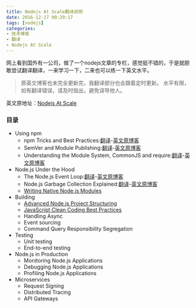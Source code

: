 ```yaml
---
title: Nodejs At Scale翻译说明
date: 2016-12-17 00:29:17
tags: [nodejs]
categories:
- 技术博客
- 翻译
- Nodejs At Scale
---
```


网上看到国外有一公司，做了一个nodejs文章的专栏<Nodejs At Scale>，感觉挺不错的，于是就胆敢尝试翻译翻译，一来学习一下，二来也可以练一下英文水平。

> 原英文博客也未完全更新完，我翻译部分也会跟着定时更新。
> 水平有限，如有翻译错误，请及时指出，避免误导他人。

英文原地址：[Nodejs At Scale](https://blog.risingstack.com/nodejs-at-scale-npm-best-practices/)

### 目录
* Using npm
    * npm Tricks and Best Practices:[翻译](/2016/12/17/nodejs_at_scale/npm_best_practics/)-[英文原博客](https://blog.risingstack.com/nodejs-at-scale-npm-best-practices/)
    * SemVer and Module Publishing:[翻译](/2016/12/17/nodejs_at_scale/npm-publishing/)-[英文原博客](https://blog.risingstack.com/nodejs-at-scale-npm-publish-tutorial/)
    * Understanding the Module System, CommonJS and require:[翻译](/2016/12/18/nodejs_at_scale/module-system-commonjs/)-[英文原博客](https://blog.risingstack.com/node-js-at-scale-module-system-commonjs-require/)
* Node.js Under the Hood
    * The Node.js Event Loop:[翻译](/2016/12/18/nodejs_at_scale/understanding-the-nodejs-event-loop/)-[英文原博客](https://blog.risingstack.com/node-js-at-scale-understanding-node-js-event-loop/)
    * Node.js Garbage Collection Explained:[翻译]()-[英文原博客](https://blog.risingstack.com/node-js-at-scale-node-js-garbage-collection/)
    * [Writing Native Node.js Modules](https://blog.risingstack.com/writing-native-node-js-modules/)
* Building
    * [Advanced Node.js Project Structuring](https://blog.risingstack.com/node-js-project-structure-tutorial-node-js-at-scale/)
    * [JavaScript Clean Coding Best Practices](https://blog.risingstack.com/javascript-clean-coding-best-practices-node-js-at-scale/)
    * Handling Async
    * Event sourcing
    * Command Query Responsibility Segregation
* Testing
    * Unit testing
    * End-to-end testing
* Node.js in Production
    * Monitoring Node.js Applications
    * Debugging Node.js Applications
    * Profiling Node.js Applications
* Microservices
    * Request Signing
    * Distributed Tracing
    * API Gateways

